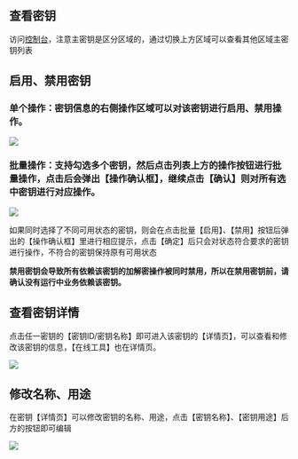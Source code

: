 ## 查看密钥
		
访问[控制台](https://console.qcloud.com/kms)，注意主密钥是区分区域的，通过切换上方区域可以查看其他区域主密钥列表

## 启用、禁用密钥

### 单个操作：密钥信息的右侧操作区域可以对该密钥进行启用、禁用操作。

![](https://mc.qcloudimg.com/static/img/211d3379579cdfdaafcb12bf082575f4/manage_1.png)


### 批量操作：支持勾选多个密钥，然后点击列表上方的操作按钮进行批量操作，点击后会弹出【操作确认框】，继续点击【确认】则对所有选中密钥进行对应操作。

![](https://mc.qcloudimg.com/static/img/2187f376513902af6a9e5ec3918ec6ac/manage_2.png)


如果同时选择了不同可用状态的密钥，则会在点击批量【启用】、【禁用】按钮后弹出的【操作确认框】里进行相应提示，点击【确定】后只会对状态符合要求的密钥进行操作，不符合的密钥保持原有可用状态

**禁用密钥会导致所有依赖该密钥的加解密操作被同时禁用，所以在禁用密钥前，请确认没有运行中业务依赖该密钥。**

## 查看密钥详情

点击任一密钥的【密钥ID/密钥名称】即可进入该密钥的【详情页】，可以查看和修改该密钥的信息，【在线工具】也在详情页。

![](https://mc.qcloudimg.com/static/img/5e1ce2bc0bf6745bb5ae41f2b91f0ff9/detail_1.png)

## 修改名称、用途

在密钥【详情页】可以修改密钥的名称、用途，点击【密钥名称】、【密钥用途】后方的按钮即可编辑

![](https://mc.qcloudimg.com/static/img/a85e0e3c782bd22b2edd4ed185837d3e/detail_2.png)